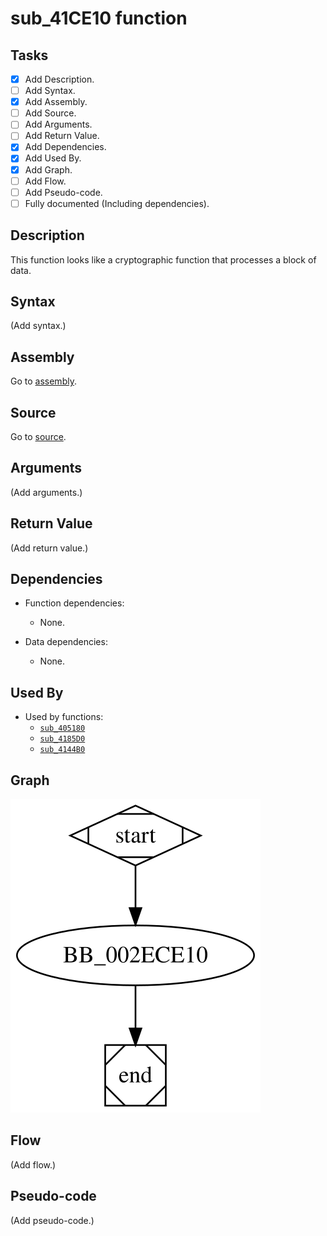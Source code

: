# sub_41CE10 function

## Tasks

- [X] Add Description.
- [ ] Add Syntax.
- [X] Add Assembly.
- [ ] Add Source.
- [ ] Add Arguments.
- [ ] Add Return Value.
- [X] Add Dependencies.
- [X] Add Used By.
- [X] Add Graph.
- [ ] Add Flow.
- [ ] Add Pseudo-code.
- [ ] Fully documented (Including dependencies).

## Description

This function looks like a cryptographic function that processes a block of data.

## Syntax

(Add syntax.)

## Assembly

Go to [assembly](../asm/sub_41CE10.asm).

## Source

Go to [source](../cc/sub_41CE10.cc).

## Arguments

(Add arguments.)

## Return Value

(Add return value.)

## Dependencies

* Function dependencies:
  * None.

* Data dependencies:
  * None.

## Used By

* Used by functions:
  * [`sub_405180`](sub_405180.md)
  * [`sub_4185D0`](sub_4185D0.md)
  * [`sub_4144B0`](sub_4144B0.md)

## Graph

![sub_41CE10 Graph](../svg/sub_41CE10.svg "sub_41CE10 Graph")

## Flow

(Add flow.)

## Pseudo-code

(Add pseudo-code.)
